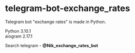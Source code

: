 # telegram-bot-exchange_rates
Telegram bot "exchange rates" is made in Python.

Python 3.10.1  
aiogram 2.17.1

Search telegram - **@Nik_exchange_rates_bot**